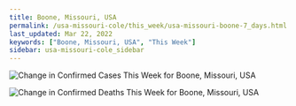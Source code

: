 ```yaml
---
title: Boone, Missouri, USA
permalink: /usa-missouri-cole/this_week/usa-missouri-boone-7_days.html
last_updated: Mar 22, 2022
keywords: ["Boone, Missouri, USA", "This Week"]
sidebar: usa-missouri-cole_sidebar
---
```


![Change in Confirmed Cases This Week for Boone, Missouri, USA](/covid_tracker/images/graphs/usa-missouri-boone-delta_confirmed-7_days_graph.png)

![Change in Confirmed Deaths This Week for Boone, Missouri, USA](/covid_tracker/images/graphs/usa-missouri-boone-delta_deaths-7_days_graph.png)
